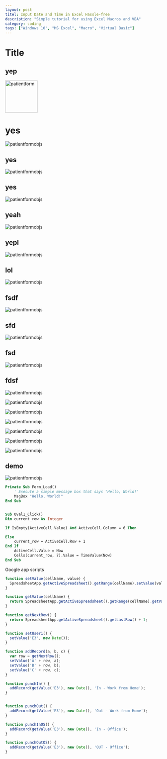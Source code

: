 ```yaml
---
layout: post
titel: Input Date and Time in Excel Hassle-free
description: "Simple tutorial for using Excel Macros and VBA"
category: coding
tags: ["Windows 10", "MS Excel", "Macro", "Virtual Basic"]
---
```

# Title
## yep
<img src="/assets/img/coding/excel/patient_form_table.jpg" alt="patientform" height="104.196"/>

# yes
![patientformobjs](/assets/img/coding/excel/patient_form_objects.jpg)
## yes
![patientformobjs](/assets/img/coding/excel/patient_form_1.jpg)
## yes
![patientformobjs](/assets/img/coding/excel/assign_macro.jpg)
## yeah
![patientformobjs](/assets/img/coding/excel/assign_macro2.jpg)
## yepl
![patientformobjs](/assets/img/coding/excel/vba_excel_window.jpg)
## lol
![patientformobjs](/assets/img/coding/excel/vba_excel_window.jpg)
## fsdf
![patientformobjs](/assets/img/coding/excel/find_and_select.jpg)
## sfd
![patientformobjs](/assets/img/coding/excel/find_and_select2.jpg)
## fsd
![patientformobjs](/assets/img/coding/excel/selection.jpg)
## fdsf
![patientformobjs](/assets/img/coding/excel/selection_2.jpg)

![patientformobjs](/assets/img/coding/excel/oval1_click.jpg)

![patientformobjs](/assets/img/coding/excel/datetimebutton.jpg)

![patientformobjs](/assets/img/coding/excel/click_no.jpg)

![patientformobjs](/assets/img/coding/excel/savetoxlsm.jpg)

![patientformobjs](/assets/img/coding/excel/assign_macro3.jpg)

![patientformobjs](/assets/img/coding/excel/edit.jpg)
## demo
![patientformobjs](/assets/img/coding/excel/demo.gif)
```vb
Private Sub Form_Load()
    ' Execute a simple message box that says "Hello, World!"
    MsgBox "Hello, World!"
End Sub


Sub Oval1_Click()
Dim current_row As Integer

If IsEmpty(ActiveCell.Value) And ActiveCell.Column = 6 Then

Else 
    current_row = ActiveCell.Row + 1
End If
    ActiveCell.Value = Now
    Cells(current_row, 7).Value = TimeValue(Now)
End Sub
```

Google app scripts

```js
function setValue(cellName, value) {
  SpreadsheetApp.getActiveSpreadsheet().getRange(cellName).setValue(value);
}

function getValue(cellName) {
  return SpreadsheetApp.getActiveSpreadsheet().getRange(cellName).getValue();
}

function getNextRow() {
  return SpreadsheetApp.getActiveSpreadsheet().getLastRow() + 1;
}

function setUser1() {
  setValue('E3', new Date());
}

function addRecord(a, b, c) {
  var row = getNextRow();
  setValue('A' + row, a);
  setValue('B' + row, b);
  setValue('C' + row, c);
}

function punchIn() {
  addRecord(getValue('E3'), new Date(), 'In - Work from Home');
}


function punchOut() {
  addRecord(getValue('E3'), new Date(), 'Out - Work from Home');
}

function punchInOS() {
  addRecord(getValue('E3'), new Date(), 'In - Office');
}

function punchOutOS() {
  addRecord(getValue('E3'), new Date(), 'OUT - Office');
}

```
